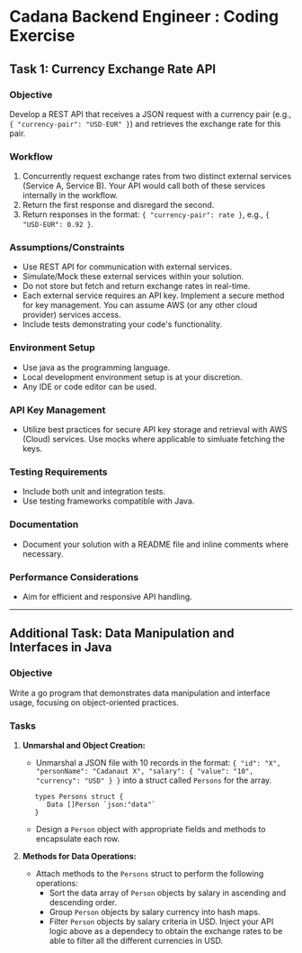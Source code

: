 # Cadana Backend Engineer : Coding Exercise

## Task 1: Currency Exchange Rate API

### Objective
Develop a REST API that receives a JSON request with a currency pair (e.g., `{ "currency-pair": "USD-EUR" }`) and retrieves the exchange rate for this pair.

### Workflow
1. Concurrently request exchange rates from two distinct external services (Service A, Service B). Your API would call both of these services internally in the workflow.
2. Return the first response and disregard the second.
3. Return responses in the format: `{ "currency-pair": rate }`, e.g., `{ "USD-EUR": 0.92 }`.

### Assumptions/Constraints
- Use REST API for communication with external services.
- Simulate/Mock these external services within your solution.
- Do not store but fetch and return exchange rates in real-time.
- Each external service requires an API key. Implement a secure method for key management. You can assume AWS (or any other cloud provider) services access.
- Include tests demonstrating your code's functionality.

### Environment Setup
- Use java as the programming language.
- Local development environment setup is at your discretion.
- Any IDE or code editor can be used.


### API Key Management
- Utilize best practices for secure API key storage and retrieval with AWS (Cloud) services. Use mocks where applicable to simluate fetching the keys.


### Testing Requirements
- Include both unit and integration tests.
- Use testing frameworks compatible with Java.

### Documentation
- Document your solution with a README file and inline comments where necessary.

### Performance Considerations
- Aim for efficient and responsive API handling.

---

## Additional Task: Data Manipulation and Interfaces in Java

### Objective
Write a go program that demonstrates data manipulation and interface usage, focusing on object-oriented practices.

### Tasks
1. **Unmarshal and Object Creation:**
    - Unmarshal a JSON file with 10 records in the format: `{ "id": "X", "personName": "Cadanaut X", "salary": { "value": "10", "currency": "USD" } }` into a struct called `Persons` for the array.

   ``` 
      types Persons struct {
         Data []Person `json:"data"`
      }
   ```

    - Design a `Person` object with appropriate fields and methods to encapsulate each row.

2. **Methods for Data Operations:**
    - Attach methods to the `Persons` struct to perform the following operations:
        - Sort the data array of `Person` objects by salary in ascending and descending order.
        - Group `Person` objects by salary currency into hash maps.
        - Filter `Person` objects by salary criteria in USD. Inject your API logic above as a dependecy to obtain the exchange rates to be able to filter all the different currencies in USD.


